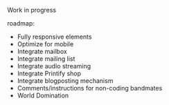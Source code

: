 Work in progress

roadmap:

- Fully responsive elements
- Optimize for mobile
- Integrate mailbox
- Integrate mailing list
- Integrate audio streaming
- Integrate Printify shop
- Integrate blogposting mechanism
- Comments/instructions for non-coding bandmates
- World Domination
